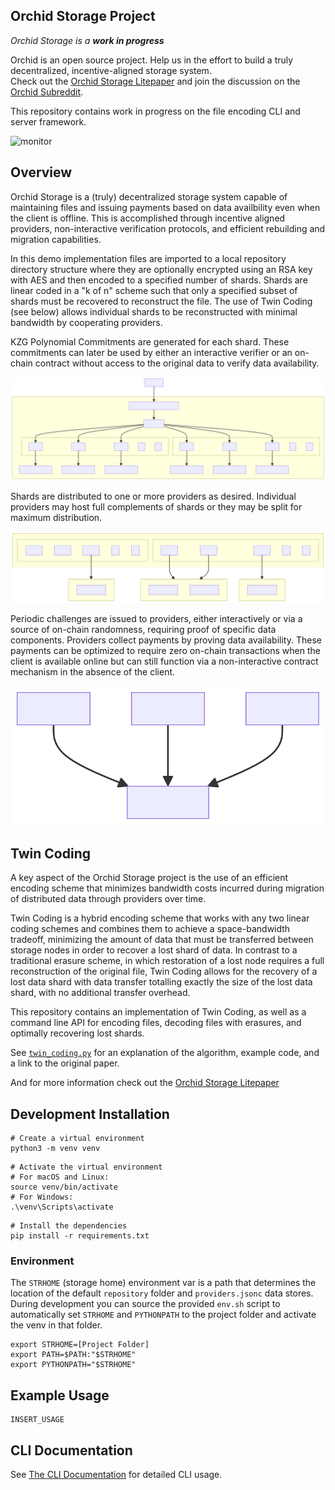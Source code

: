 
## Orchid Storage Project 

_*Orchid Storage is a **work in progress***_

Orchid is an open source project.  Help us in the effort to build a truly decentralized, incentive-aligned
storage system.  
Check out the [Orchid Storage Litepaper](https://www.orchid.com/storage-litepaper-latest.pdf)
and join the discussion on the [Orchid Subreddit](https://www.reddit.com/r/orchid).

This repository contains work in progress on the file encoding CLI and server framework.


![monitor](docs/screen.png "Screens")


## Overview

Orchid Storage is a (truly) decentralized storage system capable of maintaining files and issuing payments based on data availbility even when the client is offline.  This is accomplished through incentive aligned providers, non-interactive verification protocols, and efficient rebuilding and migration capabilities.

In this demo implementation files are imported to a local repository directory structure where they are optionally encrypted using an RSA key with AES and then encoded to a specified number of shards.  Shards are linear coded in a "k of n" scheme such that only a specified subset of shards must be recovered to reconstruct the file.  The use of Twin Coding (see below) allows individual shards to be reconstructed with minimal bandwidth by cooperating providers.

KZG Polynomial Commitments are generated for each shard. These commitments can later be used by either an interactive verifier or an on-chain contract without access to the original data to verify data availability. 

![Local Repository](docs/repo.svg "Local Repository")

Shards are distributed to one or more providers as desired. Individual providers may host full complements of shards or they may be split for maximum distribution.

![Providers](docs/providers.svg "Providers")

Periodic challenges are issued to providers, either interactively or via a source of on-chain randomness, requiring proof of specific data components.  Providers collect payments by proving data availability.  These payments can be optimized to require zero on-chain transactions when the client is available online but can still function via a non-interactive contract mechanism in the absence of the client.

![Proofs](docs/proofs.svg "Proofs")


## Twin Coding

A key aspect of the Orchid Storage project is the use of an efficient encoding scheme that minimizes
bandwidth costs incurred during migration of distributed data through providers over time.

Twin Coding is a hybrid encoding scheme that works with any two linear coding schemes and combines
them to achieve a space-bandwidth tradeoff, minimizing the amount of data that must be transferred
between storage nodes in order to recover a lost shard of data. In contrast to a traditional
erasure scheme, in which restoration of a lost node requires a full reconstruction of the original
file, Twin Coding allows for the recovery of a lost data shard with data transfer totalling exactly
the size of the lost data shard, with no additional transfer overhead.

This repository contains an implementation of Twin Coding, as well as a command line API for encoding 
files, decoding files with erasures, and optimally recovering lost shards. 

See [`twin_coding.py`](encoding/twin_coding.py) for an explanation of the algorithm, example code, and a link to the original paper.

And for more information check out the [Orchid Storage Litepaper](https://www.orchid.com/storage-litepaper-latest.pdf)

## Development Installation

```
# Create a virtual environment
python3 -m venv venv
```

```
# Activate the virtual environment
# For macOS and Linux:
source venv/bin/activate
# For Windows:
.\venv\Scripts\activate
```

```
# Install the dependencies
pip install -r requirements.txt
```

### Environment

The `STRHOME` (storage home) environment var is a path that determines the location of the default 
`repository` folder and `providers.jsonc` data stores.  During development you can source the provided 
`env.sh` script to automatically set `STRHOME` and `PYTHONPATH` to the project folder and activate the venv 
in that folder.

```
export STRHOME=[Project Folder]
export PATH=$PATH:"$STRHOME"
export PYTHONPATH="$STRHOME"
```


## Example Usage
```
INSERT_USAGE
```

## CLI Documentation
See [The CLI Documentation](cli_docs.md) for detailed CLI usage.


